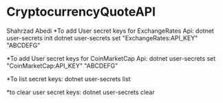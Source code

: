 # CryptocurrencyQuoteAPI
Shahrzad Abedi
*To add User secret keys for ExchangeRates Api:
dotnet user-secrets init
dotnet user-secrets set "ExchangeRates:API_KEY" "ABCDEFG"

*To add User secret keys for CoinMarketCap Api:
dotnet user-secrets set "CoinMarketCap:API_KEY" "ABCDEFG"

*To list secret keys:
dotnet user-secrets list

*to clear user secret keys:
dotnet user-secrets clear
